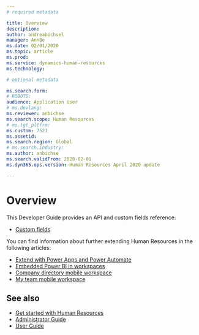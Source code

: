 ```yaml
---
# required metadata

title: Overview
description: 
author: andreabichsel
manager: AnnBe
ms.date: 02/01/2020
ms.topic: article
ms.prod: 
ms.service: dynamics-human-resources
ms.technology: 

# optional metadata

ms.search.form: 
# ROBOTS: 
audience: Application User
# ms.devlang: 
ms.reviewer: anbichse
ms.search.scope: Human Resources
# ms.tgt_pltfrm: 
ms.custom: 7521
ms.assetid: 
ms.search.region: Global
# ms.search.industry: 
ms.author: anbichse
ms.search.validFrom: 2020-02-01
ms.dyn365.ops.version: Human Resources April 2020 update

---
```


# Overview

This Developer Guide provides an API and custom fields reference:

- [Custom fields](hr-developer-custom-fields.md)

You can find information about further extending Human Resources in the following articles:

- [Extend with Power Apps and Power Automate](hr-developer-power-apps.md)
- [Embedded Power BI in workspaces](https://docs.microsoft.com/dynamics365/fin-ops-core/dev-itpro/analytics/embed-power-bi-workspaces)
- [Company directory mobile workspace](https://docs.microsoft.com/dynamics365/fin-ops-core/dev-itpro/mobile-apps/company-directory-mobile-workspace)
- [My team mobile workspace](https://docs.microsoft.com/dynamics365/fin-ops-core/dev-itpro/mobile-apps/manager-self-service-mobile-workspace)

## See also

- [Get started with Human Resources](hr-get-started.md)
- [Administrator Guide](hr-admin-overview.md)
- [User Guide](hr-hrpro-overview.md)

